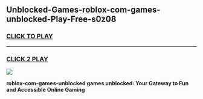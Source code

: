 
## Unblocked-Games-roblox-com-games-unblocked-Play-Free-s0z08
<h3>
<a href="https://premium76.site?title=roblox-com-games-unblocked&ref=10A">CLICK TO PLAY</a></h3>
<hr>

<h3>
<a href="https://premium76.site?title=roblox-com-games-unblocked&ref=10A">CLICK 2 PLAY</a>
  
</h3>

<a href="https://premium76.site?title=roblox-com-games-unblocked&ref=10A"><img src="https://clearcache.store/games.png"></a>


**roblox-com-games-unblocked games unblocked: Your Gateway to Fun and Accessible Online Gaming**
